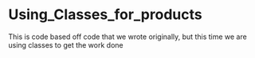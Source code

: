 # Using_Classes_for_products
This is code based off code that we wrote originally, but this time we are using classes to get the work done
